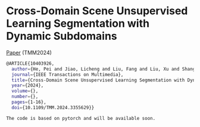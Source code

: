 # Cross-Domain Scene Unsupervised Learning Segmentation with Dynamic Subdomains
 [Paper](https://ieeexplore.ieee.org/abstract/document/10403926) (TMM2024)

```bash
@ARTICLE{10403926,
  author={He, Pei and Jiao, Licheng and Liu, Fang and Liu, Xu and Shang, Ronghua and Wang, Shuang},
  journal={IEEE Transactions on Multimedia}, 
  title={Cross-Domain Scene Unsupervised Learning Segmentation with Dynamic Subdomains}, 
  year={2024},
  volume={},
  number={},
  pages={1-16},
  doi={10.1109/TMM.2024.3355629}}

The code is based on pytorch and will be available soon.
